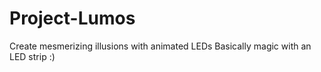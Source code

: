 # Project-Lumos

Create mesmerizing illusions with animated LEDs
Basically magic with an LED strip :)
